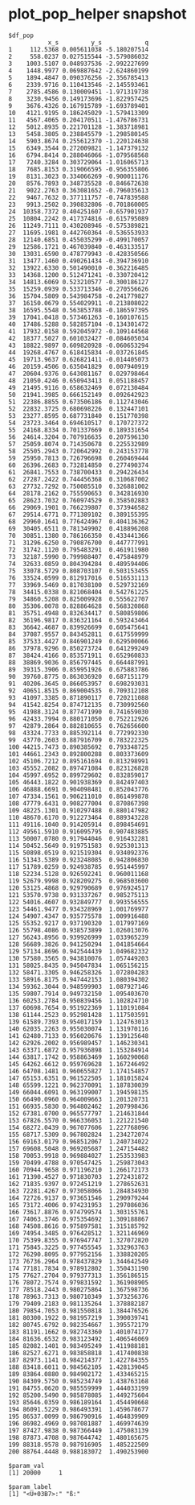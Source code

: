 # plot_pop_helper snapshot

    $df_pop
               x_s         y_s            q
    1     112.5368 0.005611038 -5.180207514
    2     558.0237 0.027515544 -3.579086032
    3    1003.5107 0.048937536 -2.992227699
    4    1448.9977 0.069887642 -2.624860199
    5    1894.4847 0.090376256 -2.356785413
    6    2339.9716 0.110413546 -2.145593461
    7    2785.4586 0.130009451 -1.971319738
    8    3230.9456 0.149173696 -1.822957425
    9    3676.4326 0.167915789 -1.693789401
    10   4121.9195 0.186245029 -1.579413309
    11   4567.4065 0.204170511 -1.476786731
    12   5012.8935 0.221701128 -1.383718981
    13   5458.3805 0.238845579 -1.298580145
    14   5903.8674 0.255612370 -1.220124638
    15   6349.3544 0.272009821 -1.147379132
    16   6794.8414 0.288046066 -1.079568568
    17   7240.3284 0.303729064 -1.016065713
    18   7685.8153 0.319066595 -0.956355806
    19   8131.3023 0.334066269 -0.900011176
    20   8576.7893 0.348735528 -0.846672638
    21   9022.2763 0.363081652 -0.796035613
    22   9467.7632 0.377111757 -0.747839588
    23   9913.2502 0.390832806 -0.701860005
    24  10358.7372 0.404251607 -0.657901937
    25  10804.2242 0.417374816 -0.615795089
    26  11249.7111 0.430208946 -0.575389821
    27  11695.1981 0.442760364 -0.536553933
    28  12140.6851 0.455035299 -0.499170057
    29  12586.1721 0.467039840 -0.463133517
    30  13031.6590 0.478779943 -0.428350566
    31  13477.1460 0.490261434 -0.394736910
    32  13922.6330 0.501490010 -0.362216485
    33  14368.1200 0.512471241 -0.330720412
    34  14813.6069 0.523210577 -0.300186127
    35  15259.0939 0.533713346 -0.270556626
    36  15704.5809 0.543984758 -0.241779827
    37  16150.0679 0.554029911 -0.213808022
    38  16595.5548 0.563853788 -0.186597395
    39  17041.0418 0.573461263 -0.160107615
    40  17486.5288 0.582857104 -0.134301472
    41  17932.0158 0.592045972 -0.109144568
    42  18377.5027 0.601032427 -0.084605034
    43  18822.9897 0.609820928 -0.060653294
    44  19268.4767 0.618415834 -0.037261845
    45  19713.9637 0.626821411 -0.014405073
    46  20159.4506 0.635041829  0.007940919
    47  20604.9376 0.643081167  0.029798464
    48  21050.4246 0.650943413  0.051188457
    49  21495.9116 0.658632469  0.072130484
    50  21941.3985 0.666152149  0.092642923
    51  22386.8855 0.673506186  0.112743046
    52  22832.3725 0.680698226  0.132447101
    53  23277.8595 0.687731840  0.151770398
    54  23723.3464 0.694610517  0.170727372
    55  24168.8334 0.701337669  0.189331654
    56  24614.3204 0.707916635  0.207596130
    57  25059.8074 0.714350678  0.225532989
    58  25505.2943 0.720642992  0.243153778
    59  25950.7813 0.726796698  0.260469444
    60  26396.2683 0.732814850  0.277490374
    61  26841.7553 0.738700433  0.294226434
    62  27287.2422 0.744456368  0.310687002
    63  27732.7292 0.750085510  0.326881002
    64  28178.2162 0.755590653  0.342816930
    65  28623.7032 0.760974529  0.358502883
    66  29069.1901 0.766239807  0.373946582
    67  29514.6771 0.771389102  0.389155395
    68  29960.1641 0.776424967  0.404136362
    69  30405.6511 0.781349902  0.418896208
    70  30851.1380 0.786166350  0.433441366
    71  31296.6250 0.790876700  0.447777991
    72  31742.1120 0.795483291  0.461911980
    73  32187.5990 0.799988407  0.475848979
    74  32633.0859 0.804394284  0.489594406
    75  33078.5729 0.808703107  0.503153455
    76  33524.0599 0.812917016  0.516531113
    77  33969.5469 0.817038100  0.529732169
    78  34415.0338 0.821068404  0.542761225
    79  34860.5208 0.825009928  0.555622707
    80  35306.0078 0.828864628  0.568320868
    81  35751.4948 0.832634417  0.580859806
    82  36196.9817 0.836321164  0.593243464
    83  36642.4687 0.839926699  0.605475641
    84  37087.9557 0.843452811  0.617559999
    85  37533.4427 0.846901249  0.629500066
    86  37978.9296 0.850273724  0.641299249
    87  38424.4166 0.853571911  0.652960833
    88  38869.9036 0.856797445  0.664487991
    89  39315.3906 0.859951926  0.675883786
    90  39760.8775 0.863036920  0.687151179
    91  40206.3645 0.866053957  0.698293031
    92  40651.8515 0.869004535  0.709312108
    93  41097.3385 0.871890117  0.720211088
    94  41542.8254 0.874712135  0.730992560
    95  41988.3124 0.877471990  0.741659030
    96  42433.7994 0.880171050  0.752212926
    97  42879.2864 0.882810655  0.762656600
    98  43324.7733 0.885392114  0.772992330
    99  43770.2603 0.887916709  0.783222325
    100 44215.7473 0.890385692  0.793348725
    101 44661.2343 0.892800288  0.803373609
    102 45106.7212 0.895161694  0.813298991
    103 45552.2082 0.897471084  0.823126828
    104 45997.6952 0.899729602  0.832859017
    105 46443.1822 0.901938369  0.842497403
    106 46888.6691 0.904098481  0.852043776
    107 47334.1561 0.906211010  0.861499878
    108 47779.6431 0.908277004  0.870867398
    109 48225.1301 0.910297488  0.880147982
    110 48670.6170 0.912273464  0.889343228
    111 49116.1040 0.914205914  0.898454691
    112 49561.5910 0.916095795  0.907483885
    113 50007.0780 0.917944046  0.916432281
    114 50452.5649 0.919751583  0.925301313
    115 50898.0519 0.921519304  0.934092376
    116 51343.5389 0.923248085  0.942806830
    117 51789.0259 0.924938785  0.951445997
    118 52234.5128 0.926592241  0.960011168
    119 52679.9998 0.928209275  0.968503600
    120 53125.4868 0.929790689  0.976924517
    121 53570.9738 0.931337267  0.985275113
    122 54016.4607 0.932849777  0.993556555
    123 54461.9477 0.934328969  1.001769977
    124 54907.4347 0.935775578  1.009916488
    125 55352.9217 0.937190320  1.017997169
    126 55798.4086 0.938573899  1.026013076
    127 56243.8956 0.939926999  1.033965239
    128 56689.3826 0.941250294  1.041854664
    129 57134.8696 0.942544439  1.049682332
    130 57580.3565 0.943810076  1.057449203
    131 58025.8435 0.945047834  1.065156215
    132 58471.3305 0.946258326  1.072804283
    133 58916.8175 0.947442153  1.080394302
    134 59362.3044 0.948599903  1.087927146
    135 59807.7914 0.949732150  1.095403670
    136 60253.2784 0.950839456  1.102824710
    137 60698.7654 0.951922369  1.110191084
    138 61144.2523 0.952981428  1.117503591
    139 61589.7393 0.954017159  1.124763013
    140 62035.2263 0.955030074  1.131970116
    141 62480.7133 0.956020676  1.139125648
    142 62926.2002 0.956989457  1.146230341
    143 63371.6872 0.957936898  1.153284914
    144 63817.1742 0.958863469  1.160290068
    145 64262.6612 0.959769628  1.167246492
    146 64708.1481 0.960655827  1.174154857
    147 65153.6351 0.961522505  1.181015824
    148 65599.1221 0.962370091  1.187830039
    149 66044.6091 0.963199007  1.194598135
    150 66490.0960 0.964009663  1.201320731
    151 66935.5830 0.964802462  1.207998436
    152 67381.0700 0.965577797  1.214631844
    153 67826.5570 0.966336053  1.221221540
    154 68272.0439 0.967077606  1.227768096
    155 68717.5309 0.967802824  1.234272074
    156 69163.0179 0.968512067  1.240734022
    157 69608.5048 0.969205687  1.247154482
    158 70053.9918 0.969884027  1.253533983
    159 70499.4788 0.970547425  1.259873043
    160 70944.9658 0.971196210  1.266172173
    161 71390.4527 0.971830703  1.272431872
    162 71835.9397 0.972451219  1.278652631
    163 72281.4267 0.973058066  1.284834930
    164 72726.9137 0.973651546  1.290979244
    165 73172.4006 0.974231953  1.297086036
    166 73617.8876 0.974799574  1.303155761
    167 74063.3746 0.975354692  1.309188867
    168 74508.8616 0.975897581  1.315185792
    169 74954.3485 0.976428512  1.321146969
    170 75399.8355 0.976947747  1.327072820
    171 75845.3225 0.977455545  1.332963763
    172 76290.8095 0.977952156  1.338820205
    173 76736.2964 0.978437829  1.344642549
    174 77181.7834 0.978912802  1.350431190
    175 77627.2704 0.979377313  1.356186515
    176 78072.7574 0.979831592  1.361908905
    177 78518.2443 0.980275864  1.367598736
    178 78963.7313 0.980710349  1.373256376
    179 79409.2183 0.981135264  1.378882187
    180 79854.7053 0.981550818  1.384476526
    181 80300.1922 0.981957219  1.390039741
    182 80745.6792 0.982354667  1.395572179
    183 81191.1662 0.982743360  1.401074177
    184 81636.6532 0.983123492  1.406546069
    185 82082.1401 0.983495249  1.411988181
    186 82527.6271 0.983858818  1.417400838
    187 82973.1141 0.984214377  1.422784355
    188 83418.6011 0.984562105  1.428139045
    189 83864.0880 0.984902172  1.433465215
    190 84309.5750 0.985234749  1.438763168
    191 84755.0620 0.985559999  1.444033199
    192 85200.5490 0.985878085  1.449275604
    193 85646.0359 0.986189164  1.454490668
    194 86091.5229 0.986493391  1.459678677
    195 86537.0099 0.986790916  1.464839909
    196 86982.4969 0.987081887  1.469974639
    197 87427.9838 0.987366449  1.475083139
    198 87873.4708 0.987644742  1.480165675
    199 88318.9578 0.987916905  1.485222509
    200 88764.4448 0.988183072  1.490253900
    
    $param_val
    [1] 20000     1
    
    $param_label
    [1] "<U+03B7>:" "ß:"
    

